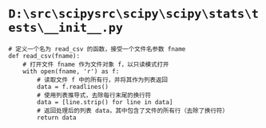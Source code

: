 # `D:\src\scipysrc\scipy\scipy\stats\tests\__init__.py`

```
# 定义一个名为 read_csv 的函数，接受一个文件名参数 fname
def read_csv(fname):
    # 打开文件 fname 作为文件对象 f，以只读模式打开
    with open(fname, 'r') as f:
        # 读取文件 f 中的所有行，并将其作为列表返回
        data = f.readlines()
        # 使用列表推导式，去除每行末尾的换行符
        data = [line.strip() for line in data]
        # 返回处理后的列表 data，其中包含了文件的所有行（去除了换行符）
        return data
```